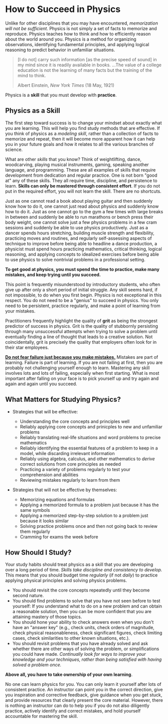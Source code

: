 # How to Succeed in Physics

Unlike for other disciplines that you may have encountered, *memorization will not be sufficient*. Physics is not simply a set of facts to memorize and reproduce. Physics teaches how to think and how to efficiently reason about the world around you. Physics is a method for organizing observations, identifying fundamental principles, and applying logical reasoning to predict behavior in unfamiliar situations.

> [I do not] carry such information [as the precise speed of sound] in my mind since it is readily available in books. ...The value of a college education is not the learning of many facts but the training of the mind to think.
> 
> Albert Einstein, *New York Times* (18 May, 1921)

Physics is a **skill** that you must develop with **practice**.

## Physics as a Skill

The first step toward success is to change your mindset about exactly what you are learning. This will help you find study methods that are effective. If you think of physics as a *modeling skill*, rather than a collection of facts to memorize and repeat, then it will become more apparent how it can help you in your future goals and how it relates to all the various branches of science. 

What are other *skills* that you know? Think of weightlifting, dance, woodcarving, playing musical instruments, gaming, speaking another language, and programming. These are all examples of skills that require development from dedication and regular practice. One is not born "good at" any of these skills. They all require time, discipline, and persistence to learn. **Skills can only be mastered through consistent effort**. If you do not put in the required effort, you will not learn the skill. There are no shortcuts.

Just as one cannot read a book about playing guitar and then suddenly know how to do it, one cannot just read about physics and suddenly know how to do it. Just as one cannot go to the gym a few times with large breaks in between and suddenly be able to run marathons or bench press their body weight, one cannot solve just a few physics problems in a few cram sessions and suddenly be able to use physics productively. Just as a dancer spends hours stretching, building muscle strength and flexibility, practicing moves and routines, and regularly self-assessing aspects of technique to improve before being able to headline a dance production, a physicist must spend hours practicing mathematics, critical thinking, logical reasoning, and applying concepts to idealized exercises before being able to use physics to solve nontrivial problems in a professional setting. 

**To get good at physics, you must spend the time to practice, make many mistakes, and keep trying until you succeed.**

This point is frequently misunderstood by introductory students, who often give up after only a short period of initial struggle. Any skill seems hard, if not impossible, to do when you first begin. Physics is not exceptional in this respect.  You do not need to be a "genius" to succeed in physics. You only need to be persistent, practice regularly, and make a point of learning from your mistakes. 

Practitioners frequently highlight the quality of **grit** as being the strongest predictor of success in physics. Grit is the quality of stubbornly persisting through many unsuccessful attempts when trying to solve a problem until eventually finding a line of thought that leads to a creative solution. Not coincidentally, grit is precisely the quality that employers often look for in their star employees.

[**Do not fear failure just because you make mistakes.**](https://www.scientificamerican.com/article/one-reason-young-people-dont-go-into-science-we-dont-fail-well1/) Mistakes are part of learning. Failure is part of learning. If you are not failing at first, then you are probably not challenging yourself enough to learn. Mastering any skill involves lots and lots of failing, especially when first starting. What is most important after falling on your face is to pick yourself up and try again and again and again until you succeed.


## What Matters for Studying Physics?

- Strategies that will be effective:
    - Understanding the core concepts and principles well
    - Reliably applying core concepts and prinicples to new and unfamiliar problems
    - Reliably translating real-life situations and word problems to precise mathematics
    - Reliably identifying the essential features of a problem to keep in a model, while discarding irrelevant information
    - Reliably using algebra, calculus, and other mathematics to *derive* correct solutions from core principles as needed
    - Practicing a variety of problems regularly to test your comprehension and abilities
    - Reviewing mistakes regularly to learn from them
    
- Strategies that will not be effective by themselves:
    - Memorizing equations and formulas
    - Applying a memorized formula to a problem just because it has the same symbols
    - Applying a memorized step-by-step solution to a problem just because it looks similar
    - Solving practice problems once and then not going back to review them regularly
    - Cramming for exams the week before

## How Should I Study?

Your study habits should treat physics as a skill that you are developing over a long period of time. *Skills take discipline and consistency to develop.* This means that you should budget time *regularly* (if not *daily*) to practice applying physical principles and solving physics problems.

- You should revisit the core concepts repeatedly until they become second nature.
- You should find problems to solve that you have not seen before to test yourself: If you understand what to do on a new problem and can obtain a reasonable solution, then you can be more confident that you are attaining mastery of those topics.
- You should hone your ability to check answers even when you don't have an "answer key" (e.g., check units, check orders of magnitude, check physical reasonableness, check significant figures, check limiting cases, check similarities to other known situations, etc.).
- You should revisit problems that you have already solved and ask whether there are other ways of solving the problem, or simplifications you could have made. *Continually look for ways to improve your knowledge and your techniques, rather than being satisfied with having solved a problem once.*

**Above all, you have to take ownership of your own learning**. 

No one can learn physics for you. You can only learn it yourself after lots of consistent practice. An instructor can point you in the correct direction, give you inspiration and corrective feedback, give guidance when you get stuck, and provide resources that clearly present the core material. However, there is nothing an instructor can do to help you if you do not also diligently practice, actively identify and correct mistakes, and hold yourself accountable for mastering the skill.